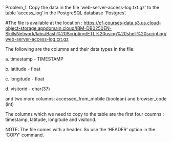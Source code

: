 Problem_1:
Copy the data in the file ‘web-server-access-log.txt.gz’ to the table ‘access_log’ in the PostgreSQL database ‘Postgres’.

#The file is available at the location : https://cf-courses-data.s3.us.cloud-object-storage.appdomain.cloud/IBM-DB0250EN-SkillsNetwork/labs/Bash%20Scripting/ETL%20using%20shell%20scripting/web-server-access-log.txt.gz

The following are the columns and their data types in the file:

a. timestamp - TIMESTAMP

b. latitude - float

c. longitude - float

d. visitorid - char(37)

and two more columns: accessed_from_mobile (boolean) and browser_code (int)

The columns which we need to copy to the table are the first four coumns : timestamp, latitude, longitude and visitorid.

NOTE: The file comes with a header. So use the ‘HEADER’ option in the ‘COPY’ command.

